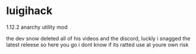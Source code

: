 # luigihack
1.12.2 anarchy utility mod

the dev snow deleted all of his videos and the 
discord, luckly i snagged the latest releese so here you go i dont know
if its ratted use at youre own risk
